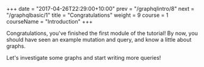 +++
date = "2017-04-26T22:29:00+10:00"
prev = "/graphqlintro/8"
next = "/graphqlbasic/1"
title = "Congratulations"
weight = 9
course = 1
courseName = "Introduction"
+++

Congratulations, you've finished the first module of the tutorial! By now, you
should have seen an example mutation and query, and know a little about graphs.

Let's investigate some graphs and start writing more queries!

